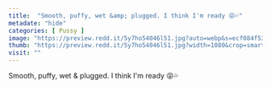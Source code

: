 ```yaml
---
title:  "Smooth, puffy, wet &amp; plugged. I think I'm ready 😝💦"
metadate: "hide"
categories: [ Pussy ]
image: "https://preview.redd.it/5y7ho54046l51.jpg?auto=webp&s=ecf084f53b566917848637d081e051f19e9c1238"
thumb: "https://preview.redd.it/5y7ho54046l51.jpg?width=1080&crop=smart&auto=webp&s=13e57e640cfe4b36b4b0fa0be1dfb4e6135947f2"
visit: ""
---
```

Smooth, puffy, wet &amp; plugged. I think I'm ready 😝💦
